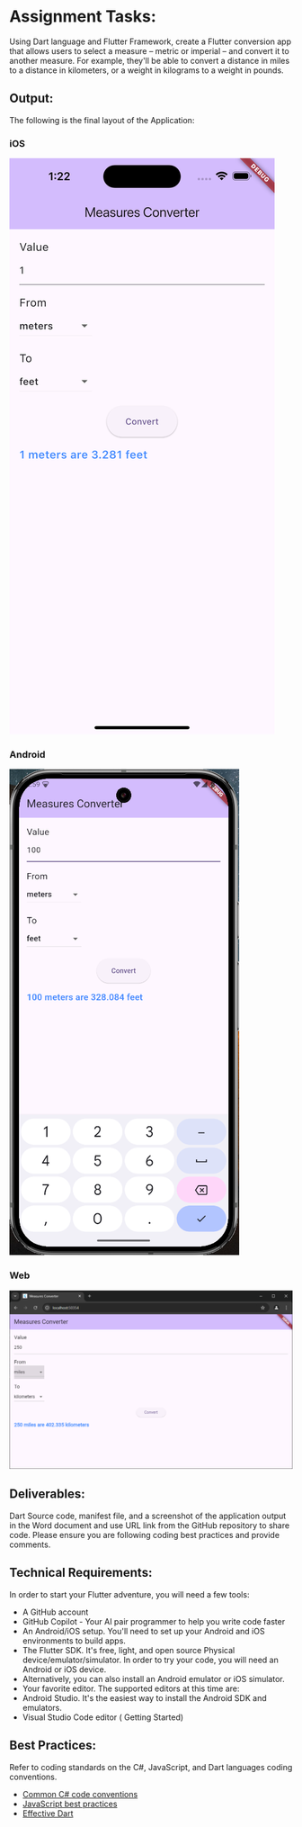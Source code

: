 # Assignment Tasks:
Using Dart language and Flutter Framework, create a Flutter conversion app that allows users to select a measure – metric or imperial – and convert it to another measure. For example, they'll be able to convert a distance in miles to a distance in kilometers, or a weight in kilograms to a weight in pounds.  

## Output:
The following is the final layout of the Application: 

### iOS
![](./Output_ios.png)

### Android
![](./Output_android.PNG)


### Web
![](./Output_web.PNG)


## Deliverables:

Dart Source code, manifest file, and a screenshot of the application output in the Word document and use URL link from the GitHub repository to share code. Please ensure you are following coding best practices and provide comments.  

  

## Technical Requirements:
In order to start your Flutter adventure, you will need a few tools: 
- A GitHub account
- GitHub Copilot - Your AI pair programmer to help you write code faster 
- An Android/iOS setup. You'll need to set up your Android and iOS environments to build apps. 
- The Flutter SDK. It's free, light, and open source 
Physical device/emulator/simulator. In order to try your code, you will need an Android or iOS device.
- Alternatively, you can also install an Android emulator or iOS simulator. 
- Your favorite editor. The supported editors at this time are: 
- Android Studio. It's the easiest way to install the Android SDK and emulators.  
- Visual Studio Code editor ( Getting Started)  


## Best Practices:
Refer to coding standards on the C#, JavaScript, and Dart languages coding conventions.

- [Common C# code conventions](https://learn.microsoft.com/en-us/dotnet/csharp/fundamentals/coding-style/coding-conventions)
- [JavaScript best practices](https://www.w3.org/wiki/JavaScript_best_practices)
- [Effective Dart](https://dart.dev/effective-dart)
